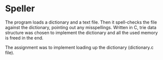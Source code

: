 # Speller
The program loads a dictionary and a text file. Then it spell-checks the file against the dictionary, pointing out any misspellings. Written in C, trie data structure was chosen to implement the dictionary and all the used memory is freed in the end.

The assignment was to implement loading up the dictionary (dictionary.c file).



